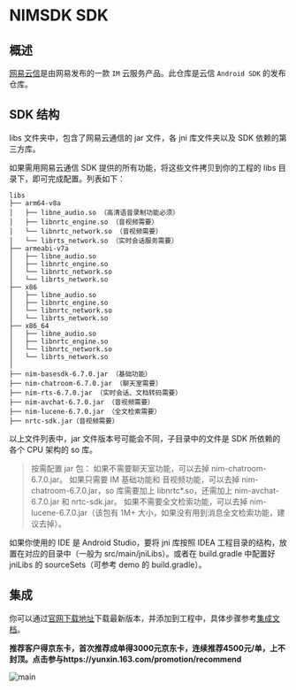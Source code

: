 # NIMSDK SDK

## 概述

[网易云信](http://netease.im)是由网易发布的一款 `IM` 云服务产品。此仓库是云信 `Android SDK`  的发布仓库。

## SDK 结构


libs 文件夹中，包含了网易云通信的 jar 文件，各 jni 库文件夹以及 SDK 依赖的第三方库。

如果需用网易云通信 SDK 提供的所有功能，将这些文件拷贝到你的工程的 libs 目录下，即可完成配置。列表如下：

```
libs
├── arm64-v8a
│   ├── libne_audio.so （高清语音录制功能必须）
│   ├── libnrtc_engine.so （音视频需要）
│   └── libnrtc_network.so （音视频需要）
│   └── librts_network.so （实时会话服务需要）
├── armeabi-v7a
│   ├── libne_audio.so
│   ├── libnrtc_engine.so
│   └── libnrtc_network.so
│   └── librts_network.so
├── x86
│   ├── libne_audio.so
│   ├── libnrtc_engine.so
│   └── libnrtc_network.so
│   └── librts_network.so
├── x86_64
│   ├── libne_audio.so
│   ├── libnrtc_engine.so
│   └── libnrtc_network.so
│   └── librts_network.so
│
├── nim-basesdk-6.7.0.jar （基础功能）
├── nim-chatroom-6.7.0.jar （聊天室需要）
├── nim-rts-6.7.0.jar （实时会话、文档转码需要）
├── nim-avchat-6.7.0.jar （音视频需要）
├── nim-lucene-6.7.0.jar （全文检索需要）
├── nrtc-sdk.jar（音视频需要）
```

以上文件列表中，jar 文件版本号可能会不同，子目录中的文件是 SDK 所依赖的各个 CPU 架构的 so 库。


> 按需配置 jar 包： 如果不需要聊天室功能，可以去掉 nim-chatroom-6.7.0.jar。 如果只需要 IM 基础功能和 音视频功能，可以去掉 nim-chatroom-6.7.0.jar，so 库需要加上 libnrtc*.so，还需加上 nim-avchat-6.7.0.jar 和 nrtc-sdk.jar。 如果不需要全文检索功能，可以去掉 nim-lucene-6.7.0.jar（该包有 1M+ 大小，如果没有用到消息全文检索功能，建议去掉）。

如果你使用的 IDE 是 Android Studio，要将 jni 库按照 IDEA 工程目录的结构，放置在对应的目录中（一般为 src/main/jniLibs）。或者在 build.gradle 中配置好 jniLibs 的 sourceSets（可参考 demo 的 build.gradle）。

## 集成

你可以通过[官网下载地址](http://netease.im/im-sdk-demo)下载最新版本，并添加到工程中，具体步骤参考[集成文档](http://dev.netease.im/docs/product/IM%E5%8D%B3%E6%97%B6%E9%80%9A%E8%AE%AF/SDK%E5%BC%80%E5%8F%91%E9%9B%86%E6%88%90/Android%E5%BC%80%E5%8F%91%E9%9B%86%E6%88%90/%E6%A6%82%E8%A6%81%E4%BB%8B%E7%BB%8D)。

**推荐客户得京东卡，首次推荐成单得3000元京东卡，连续推荐4500元/单，上不封顶。点击参与https://yunxin.163.com/promotion/recommend**

![main](https://github.com/netease-kit/NIM_iOS_UIKit/blob/master/activity-1.png)
